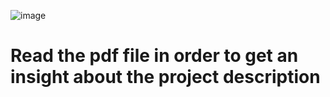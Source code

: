 ![image](https://user-images.githubusercontent.com/86990997/193451971-a2b26343-fff3-4aeb-9d11-2f8a36f1d4c2.png)
# Read the pdf file in order to get an insight about the project description
